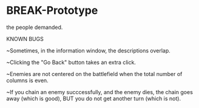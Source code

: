 # BREAK-Prototype
the people demanded.

KNOWN BUGS

~Sometimes, in the information window, the descriptions overlap. 

~Clicking the "Go Back" button takes an extra click.

~Enemies are not centered on the battlefield when the total number of columns is even.

~If you chain an enemy succcessfully, and the enemy dies, the chain goes away (which is good), BUT you do not get another turn (which is not).
